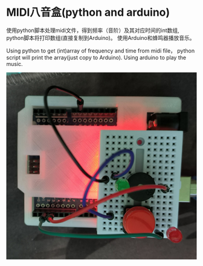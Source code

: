 # MIDI八音盒(python and arduino)
使用python脚本处理midi文件，得到频率（音阶）及其对应时间的int数组, python脚本将打印数组(直接复制到Arduino)。
使用Arduino和蜂鸣器播放音乐。

Using python to get (int)array of frequency and time from midi file， python script will print the array(just copy to Arduino).
Using arduino to play the music.

![Wiring diagram](https://github.com/PRC-AExcalibur/midi_player_by_buzzer-arduino-/blob/main/Wiring%20diagram.jpg)
